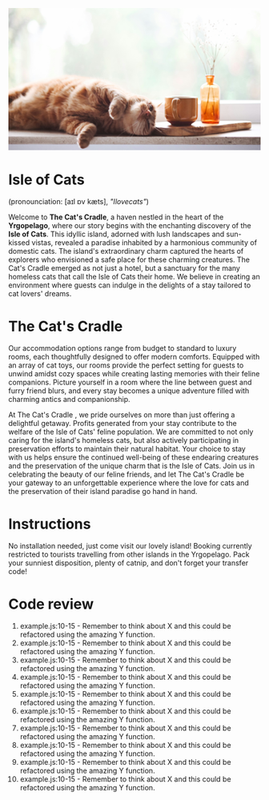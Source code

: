 ![](https://github.com/livoszlak/yrgopelago/blob/master/assets/images/HEADER-gaelle-marcel-YnbJwNXy0YQ-unsplash.png)

# Isle of Cats
(pronounciation: [aɪl ɒv kæts], *"Ilovecats"*)

Welcome to **The Cat's Cradle**, a haven nestled in the heart of the **Yrgopelago**, where our story begins with the enchanting discovery of the **Isle of Cats**. This idyllic island, adorned with lush landscapes and sun-kissed vistas, revealed a paradise inhabited by a harmonious community of domestic cats.
The island's extraordinary charm captured the hearts of explorers who envisioned a safe place for these charming creatures. The Cat's Cradle emerged as not just a hotel, but a sanctuary for the many homeless cats that call the Isle of Cats their home. We believe in creating an environment where guests can indulge in the delights of a stay tailored to cat lovers' dreams.

# The Cat's Cradle

Our accommodation options range from budget to standard to luxury rooms, each thoughtfully designed to offer modern comforts. Equipped with an array of cat toys, our rooms provide the perfect setting for guests to unwind amidst cozy spaces while creating lasting memories with their feline companions. Picture yourself in a room where the line between guest and furry friend blurs, and every stay becomes a unique adventure filled with charming antics and companionship.

At The Cat's Cradle , we pride ourselves on more than just offering a delightful getaway. Profits generated from your stay contribute to the welfare of the Isle of Cats' feline population. We are committed to not only caring for the island's homeless cats, but also actively participating in preservation efforts to maintain their natural habitat. Your choice to stay with us helps ensure the continued well-being of these endearing creatures and the preservation of the unique charm that is the Isle of Cats.
Join us in celebrating the beauty of our feline friends, and let The Cat's Cradle be your gateway to an unforgettable experience where the love for cats and the preservation of their island paradise go hand in hand.

# Instructions

No installation needed, just come visit our lovely island! Booking currently restricted to tourists travelling from other islands in the Yrgopelago. Pack your sunniest disposition, plenty of catnip, and don't forget your transfer code!

# Code review

1. example.js:10-15 - Remember to think about X and this could be refactored using the amazing Y function.
2. example.js:10-15 - Remember to think about X and this could be refactored using the amazing Y function.
3. example.js:10-15 - Remember to think about X and this could be refactored using the amazing Y function.
4. example.js:10-15 - Remember to think about X and this could be refactored using the amazing Y function.
5. example.js:10-15 - Remember to think about X and this could be refactored using the amazing Y function.
6. example.js:10-15 - Remember to think about X and this could be refactored using the amazing Y function.
7. example.js:10-15 - Remember to think about X and this could be refactored using the amazing Y function.
8. example.js:10-15 - Remember to think about X and this could be refactored using the amazing Y function.
9. example.js:10-15 - Remember to think about X and this could be refactored using the amazing Y function.
10. example.js:10-15 - Remember to think about X and this could be refactored using the amazing Y function.
